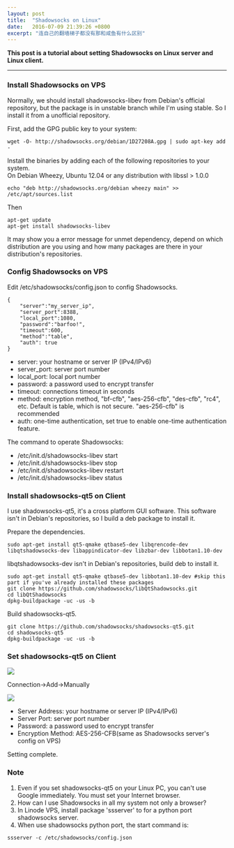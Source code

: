 ```yaml
---
layout: post
title:  "Shadowsocks on Linux"
date:   2016-07-09 21:39:26 +0800
excerpt: "连自己的翻墙梯子都没有那和咸鱼有什么区别"
---
```


**This post is a tutorial about setting Shadowsocks on Linux server and Linux client.**

****

### Install Shadowsocks on VPS

Normally, we should install shadowsocks-libev from Debian's official repository, but the package is in unstable branch while I'm using stable. So I install it from a unofficial repository.

First, add the GPG public key to your system:

```
wget -O- http://shadowsocks.org/debian/1D27208A.gpg | sudo apt-key add -
```

Install the binaries by adding each of the following repositories to your system.  
On Debian Wheezy, Ubuntu 12.04 or any distribution with libssl > 1.0.0

```
echo "deb http://shadowsocks.org/debian wheezy main" >> /etc/apt/sources.list
```

Then

```
apt-get update
apt-get install shadowsocks-libev
```

It may show you a error message for unmet dependency, depend on which distribution are you using and how many packages are there in your distribution's repositories.

### Config Shadowsocks on VPS

Edit /etc/shadowsocks/config.json to config Shadowsocks.

```
{
    "server":"my_server_ip",
    "server_port":8388,
    "local_port":1080,
    "password":"barfoo!",
    "timeout":600,
    "method":"table",
    "auth": true
}
```

+ server: your hostname or server IP (IPv4/IPv6)
+ server_port: server port number
+ local_port: local port number
+ password: a password used to encrypt transfer
+ timeout: connections timeout in seconds
+ method: encryption method, "bf-cfb", "aes-256-cfb", "des-cfb", "rc4", etc. Default is table, which is not secure. "aes-256-cfb" is recommended
+ auth: one-time authentication, set true to enable one-time authentication feature.

The command to operate Shadowsocks:

+ /etc/init.d/shadowsocks-libev start
+ /etc/init.d/shadowsocks-libev stop
+ /etc/init.d/shadowsocks-libev restart
+ /etc/init.d/shadowsocks-libev status

### Install shadowsocks-qt5 on Client

I use shadowsocks-qt5, it's a cross platform GUI software. This software isn't in Debian's repositories, so I build a deb package to install it.

Prepare the dependencies.

```
sudo apt-get install qt5-qmake qtbase5-dev libqrencode-dev libqtshadowsocks-dev libappindicator-dev libzbar-dev libbotan1.10-dev
```

libqtshadowsocks-dev isn't in Debian's repositories, build deb to install it.

```
sudo apt-get install qt5-qmake qtbase5-dev libbotan1.10-dev #skip this part if you've already installed these packages
git clone https://github.com/shadowsocks/libQtShadowsocks.git
cd libQtShadowsocks
dpkg-buildpackage -uc -us -b
```

Build shadowsocks-qt5.

```
git clone https://github.com/shadowsocks/shadowsocks-qt5.git
cd shadowsocks-qt5
dpkg-buildpackage -uc -us -b
```

### Set shadowsocks-qt5 on Client

![](http://7xt9ka.com2.z0.glb.qiniucdn.com/shadowsocks-qt5-0.png)

Connection->Add->Manually

![](http://7xt9ka.com2.z0.glb.qiniucdn.com/shadowsocks-qt5-1.png)

+ Server Address: your hostname or server IP (IPv4/IPv6)
+ Server Port: server port number
+ Password: a password used to encrypt transfer
+ Encryption Method: AES-256-CFB(same as Shadowsocks server's config on VPS)

Setting complete.

### Note

1. Even if you set shadowsocks-qt5 on your Linux PC, you can't use Google immediately. You must set your Internet browser.
2. How can I use Shadowsocks in all my system not only a browser?
3. In Linode VPS, install package 'ssserver' to for a python port shadowsocks server.
4. When use shadowsocks python port, the start command is:
```
ssserver -c /etc/shadowsocks/config.json
```
